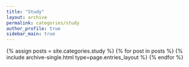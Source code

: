 ```yaml
---
title: "Study"
layout: archive
permalink: categories/study
author_profile: true
sidebar_main: true
---
```



{% assign posts = site.categories.study %}
{% for post in posts %} {% include archive-single.html type=page.entries_layout %} {% endfor %}